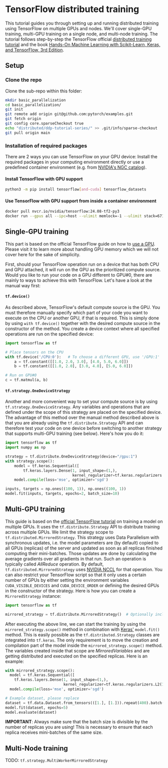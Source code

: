 # TensorFlow distributed training
This tutorial guides you through setting up and running distributed training using TensorFlow on multiple 
GPUs and nodes. We'll cover single-GPU training, multi-GPU training on a single node, and multi-node training.
The tutorial follows step-by-step the TensorFlow official [distributed training tutorial](https://www.tensorflow.org/guide/distributed_training) 
and the book [Hands-On Machine Learning with Scikit-Learn, Keras, and TensorFlow, 3rd Edition](https://www.oreilly.com/library/view/hands-on-machine-learning/9781098125967/?_gl=1*ytgvqi*_ga*NzExNDU0NTY5LjE3MjU5NTE5NDI.*_ga_092EL089CH*MTcyNTk1MTk0Mi4xLjEuMTcyNTk1MTk0Ny42MC4wLjA.).


## Setup
### Clone the repo
Clone the sub-repo within this folder:
```bash
mkdir basic_parallelization
cd basic_parallelization/
git init
git remote add origin git@github.com:pytorch/examples.git
git fetch origin
git config core.sparseCheckout true
echo "distributed/ddp-tutorial-series/" >> .git/info/sparse-checkout
git pull origin main 
```

### Installation of required packages
There are 2 ways you can use TensorFlow on your GPU device: Install the required packages in your computing 
environment directly or use a predefined container environment (e.g. from [NVIDIA's NGC catalog](https://catalog.ngc.nvidia.com/orgs/nvidia/containers/tensorflow)).

#### Install TensorFlow with GPU support
```bash
python3 -m pip install tensorflow[and-cuda] tensorflow_datasets
```

#### Use TensorFlow with GPU support from inside a container environment
```bash
docker pull nvcr.io/nvidia/tensorflow:24.08-tf2-py3
docker run --gpus all --ipc=host --ulimit memlock=-1 --ulimit stack=67108864 -it nvcr.io/nvidia/tensorflow:24.08-tf2-py3 /bin/bash
```


## Single-GPU training
This part is based on the official TensorFlow guide on how to [use a GPU](https://www.tensorflow.org/guide/gpu).
Please visit it to learn more about handling GPU memory which we will not cover here for the sake of simplicity.

First, should your TensorFlow operation run on a device that has both CPU and GPU attached, it will run on 
the GPU as the prioritized compute source. Would you like to run your code on a GPU different to GPU#0, there 
are mainly to ways to achieve this with TensorFlow. Let's have a look at the manual way first:

#### `tf.device()`
As described above, TensorFlow's default compute source is the GPU. You must therefore manually specify which 
part of your code you want to execute on the CPU or another GPU, if that is required. This is simply done by 
using `with tf.device()` together with the desired compute source in the constructor of the method. You create 
a device context where all specified operations are run on the specified device:

```python
import tensorflow as tf

# Place tensors on the CPU
with tf.device('/CPU:0'):   # To choose a different GPU, use '/GPU:1'
    a = tf.constant([[1.0, 2.0, 3.0], [4.0, 5.0, 6.0]])
    b = tf.constant([[1.0, 2.0], [3.0, 4.0], [5.0, 6.0]])

# Run on GPU#0
c = tf.matmul(a, b)
```

#### `tf.strategy.OneDeviceStrategy`
Another and more convenient way to set your compute source is by using `tf.strategy.OneDeviceStrategy`.
Any variables and operations that are defined under the scope of this strategy are placed on the specified 
device. The advantage of this method over the manual method described above is that you are already using 
the `tf.distribute.Strategy` API and can therefore test your code on one device before switching to another 
strategy that supports multi-GPU training (see below). Here's how you do it:
```python
import tensorflow as tf
import numpy as np

strategy = tf.distribute.OneDeviceStrategy(device="/gpu:1")
with strategy.scope():
    model = tf.keras.Sequential([
        tf.keras.layers.Dense(1, input_shape=(1,), 
                              kernel_regularizer=tf.keras.regularizers.L2(1e-4))])
    model.compile(loss='mse', optimizer='sgd')

inputs, targets = np.ones((100, 1)), np.ones((100, 1))
model.fit(inputs, targets, epochs=2, batch_size=10)
```


## Multi-GPU training
This guide is based on the [official TensorFlow tutorial](https://www.tensorflow.org/guide/distributed_training) 
on training a model on multiple GPUs. It uses the `tf.distribute.Strategy` API to distribute training 
across multiple GPUs. We limit the strategy scope to `tf.distributed.MirroredStrategy`. This strategy uses 
Data Parallelism with synchronous updates, i.e. the model parameters are (by default) copied to all GPUs 
(replicas) of the server and updated as soon as all replicas finished computing their mini-batches. Those 
updates are done by calculating the average gradients over all gradients in that run. Such an operation is 
typically called *AllReduce* operation. By default, `tf.distributed.MirroredStrategy` uses [NVIDIA NCCL](https://docs.nvidia.com/deeplearning/nccl/user-guide/docs/usage/operations.html#allreduce) 
for that operation. You can also restrict your TensorFlow script so that it only uses a certain number of 
GPUs by either setting the environment variables `CUDA_VISIBLE_DEVICES` and `CUDA_DEVICE_ORDER` or defining 
the desired GPUs in the constructor of the strategy. Here is how you can create a `MirroredStrategy` instance:

```python
import tensorflow as tf

mirrored_strategy = tf.distribute.MirroredStrategy()  # Optionally include devices=["/gpu:0", "/gpu:1"] in the constructor to select only a subset of GPUs
```

After executing the above line, we can start the training by using the `mirrored_strategy.scope()` method 
in combination with [Keras'](https://keras.io/api/) `model.fit()` method. This is easily possible as the 
`tf.distributed.Strategy` classes are integrated into `tf.keras`. The only requirement is to move the 
creation and compilation part of the model inside the `mirrored_strategy.scope()` method. The variables 
created inside that scope are *MirroredVariables* and are getting distributed and executed on the specified 
replicas. Here is an example:

```python
with mirrored_strategy.scope():
  model = tf.keras.Sequential([
    tf.keras.layers.Dense(1, input_shape=(1,),
                          kernel_regularizer=tf.keras.regularizers.L2(1e-4))])
  model.compile(loss='mse', optimizer='sgd')

# Example dataset, please replace
dataset = tf.data.Dataset.from_tensors(([1.], [1.])).repeat(400).batch(80)  # 80 % 8 == 0 -> Make sure to keep it modulo 0 should the number of GPUs (here 8) change!
model.fit(dataset, epochs=5)
model.evaluate(dataset)
```

**IMPORTANT**: Always make sure that the batch size is divisible by the number of replicas you are using! 
This is necessary to ensure that each replica receives mini-batches of the same size.

## Multi-Node training
TODO: `tf.strategy.MultiWorkerMirroredStrategy`
